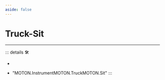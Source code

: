 ```yaml
---
aside: false
---
```

# <labor>Truck</labor>-Sit

---

<!-- =================================================== -->
<!-- =================================================== -->
<!-- =================================================== -->
<!-- =================================================== -->
<!-- =================================================== -->
::: details 🛠

-

- "MOTON.InstrumentMOTON.TruckMOTON.Sit"
:::
